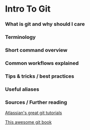 # Intro To Git

### What is git and why should I care

### Terminology

### Short command overview

### Common workflows explained

### Tips & tricks / best practices

### Useful aliases

### Sources / Further reading

[Atlassian's great git tutorials](https://www.atlassian.com/git/tutorials)

[This awesome git book](https://git-scm.com/book/en/v2)
